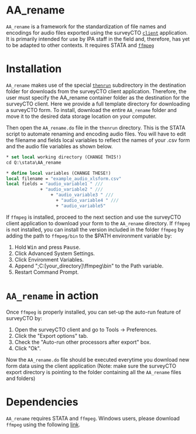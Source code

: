 AA_rename
==========

`AA_rename` is a framework for the standardization of file names and encodings for audio files exported using the surveyCTO [`client`](http://www.surveycto.com/product/index.html) application. It is primarily intended for use by IPA staff in the field and, therefore, has yet to be adapted to other contexts. It requires STATA and [`ffmpeg`](https://www.ffmpeg.org/)

# Installation

`AA_rename` makes use of the special [`thenrun`](https://ipahq.surveycto.com/main.html#Help_Client_how-do-i-execute-outside-processes) subdirectory in the destination folder for downloads from the surveyCTO client application. Therefore, the user must specify the AA_rename container folder as the destination for the surveyCTO client. Here we provide a full template directory for downloading a surveyCTO form. To install, download the entire `AA_rename` folder and move it to the desired data storage location on your computer.

Then open the `AA_rename.do` file in the `thenrun` directory. This is the STATA script to automate renaming and encoding audio files. You will have to edit the filename and fields local variables to reflect the names of your .csv form and the audio file variables as shown below.

```stata
* set local working directory (CHANGE THIS!)
cd Q:\stata\AA_rename

* define local variables (CHANGE THESE!)
local filename = "example_audio_xlsform.csv"
local fields = "audio_variable1 " ///
             + "audio_variable2 " ///
		      	 + "audio_variable3 " ///
			       + "audio_variable4 " ///
			       + "audio_variable5"
```

If `ffmpeg` is installed, proceed to the next section and use the surveyCTO client application to download your form to the `AA_rename` directory. If `ffmpeg` is not installed, you can install the version included in the folder `ffmpeg` by adding the path to `ffmpeg/bin` to the $PATH environment variable by:

1. Hold <kbd>Win</kbd> and press <kbd>Pause</kbd>.
2. Click Advanced System Settings.
3. Click Environment Variables.
4. Append ";C:[your_directory]\\ffmpeg\\bin" to the Path variable.
5. Restart Command Prompt.

# `AA_rename` in action
Once `ffmpeg` is properly installed, you can set-up the auto-run feature of surveyCTO by:

1. Open the surveyCTO client and go to Tools -> Preferences.
2. Click the "Export options" tab.
3. Check the "Auto-run other processors after export" box.
4. Click "Ok".

Now the `AA_rename.do` file should be executed everytime you download new form data using the client application (Note: make sure the surveyCTO export directory is pointing to the folder containing all the `AA_rename` files and folders)


# Dependencies
`AA_rename` requires STATA and `ffmpeg`. Windows users, please download `ffmpeg` using the following [link](http://ffmpeg.zeranoe.com/builds/).
